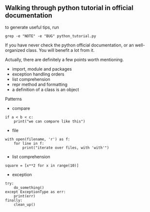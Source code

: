 ## Walking through python tutorial in official documentation

to generate useful tips, run
```
grep -e "NOTE" -e "BUG" python_tutorial.py
```

If you have never check the python official documentation, or an well-organized class. You will benefit a lot from it.

Actually, there are definitely a few points worth mentioning.

 - import, module and packages
 - exception handling orders
 - list comprehension
 - repr method and formatting
 - a definition of a class is an object


Patterns
 - compare
 ```
 if a < b < c:
     print("we can compare like this")
 ```
 - file
 ```
 with open(filename, 'r') as f:
     for line in f:
         print("iterate over files, with 'with'")
 ```
 - list comprehension
 ```
 square = [x**2 for x in range(10)]
 ```
 - exception
 ```
 try:
     do_something()
 except ExceptionType as err:
     print(err)
 finally:
     clean_up()
 ```